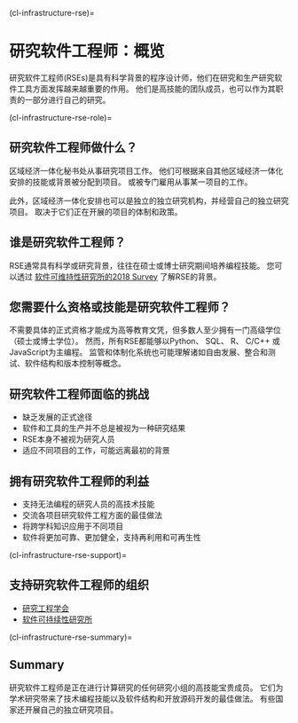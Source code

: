 (cl-infrastructure-rse)=
# 研究软件工程师：概览

研究软件工程师(RSEs)是具有科学背景的程序设计师，他们在研究和生产研究软件工具方面发挥越来越重要的作用。 他们是高技能的团队成员，也可以作为其职责的一部分进行自己的研究。


(cl-infrastructure-rse-role)=
## 研究软件工程师做什么？
区域经济一体化秘书处从事研究项目工作。 他们可根据来自其他区域经济一体化安排的技能或背景被分配到项目。 或被专门雇用从事某一项目的工作。

此外，区域经济一体化安排也可以是独立的独立研究机构，并经营自己的独立研究项目。 取决于它们正在开展的项目的体制和政策。

## 谁是研究软件工程师？
RSE通常具有科学或研究背景，往往在硕士或博士研究期间培养编程技能。 您可以透过 [软件可维持性研究所的2018 Survey](https://www.software.ac.uk/blog/2018-03-12-what-do-we-know-about-rses-results-our-international-surveys) 了解RSE的背景。

## 您需要什么资格或技能是研究软件工程师？
不需要具体的正式资格才能成为高等教育文凭，但多数人至少拥有一门高级学位（硕士或博士学位）。 然而，所有RSE都能够以Python、 SQL、 R、 C/C++ 或 JavaScript为主编程。 监管和体制化系统也可能理解诸如自由发展、整合和测试、软件结构和版本控制等概念。

## 研究软件工程师面临的挑战
* 缺乏发展的正式途径
* 软件和工具的生产并不总是被视为一种研究结果
* RSE本身不被视为研究人员
* 适应不同项目的工作，可能远离最初的背景

## 拥有研究软件工程师的利益
* 支持无法编程的研究人员的高技术技能
* 交流各项目研究软件工程方面的最佳做法
* 将跨学科知识应用于不同项目
* 软件将更加可靠、更加健全，支持再利用和可再生性

(cl-infrastructure-rse-support)=
## 支持研究软件工程师的组织
* [研究工程学会](https://society-rse.org/)
* [软件可持续性研究所](https://www.software.ac.uk/)

(cl-infrastructure-rse-summary)=
## Summary
研究软件工程师是正在进行计算研究的任何研究小组的高技能宝贵成员。 它们为学术研究带来了技术编程技能以及软件结构和开放源码开发的最佳做法。 有些国家还开展自己的独立研究项目。





<!-- 
> See the [style guide](https://the-turing-way.netlify.app/community-handbook/style/style-crossref.html) for The Turing Way's recommendations on cross referencing.
> To include an image in your writing, use the MyST directive shown below. 
> Remember to add your image to the `figures` [folder](https://github.com/alan-turing-institute/the-turing-way/tree/main/book/website/figures) and use the correct path, else it will not be displayed.

```{figure} ../../figures/image-name.png
---
name: image-name
alt: describe your image for readers who rely on screen readers
---
Your image caption here
```

> To include code blocks, simply enclose your code in three sets of backticks shown below.

```
def simple_function():
    pass
```

> To include an admonition or to highlight a block of text that exists slightly apart from the narrative of your section, use the directive shown below. Jupyter Book's [documentation](https://jupyterbook.org/content/content-blocks.html#) has other useful examples.

```{note}
Here is a note!
```




<!-- IMPORTANT!

- Use this template to create your chapter's subchapters.
- Refrain from writing very long subchapters as readers may be unwilling to read them. Rather, you should split long subchapters into smaller subchapters if necessary.



BEFORE YOU GO

- Have a look at the Style Guide and the Maintaining Consistency chapters to ensure that you have followed the relevant recommendations on
  - Avoiding HTML
  - Consecutive headers
  - Labels and cross referencing
  - Using images
  - Latin abbreviations
  - References and citations
  - Title casing
  - Matching headers with reference in table of content

-->
